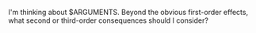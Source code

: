 I'm thinking about $ARGUMENTS. Beyond the obvious first-order effects, what second or third-order consequences should I consider?
